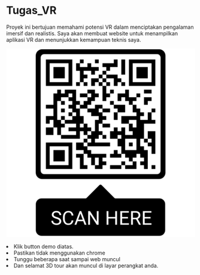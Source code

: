 # Tugas_VR

Proyek ini bertujuan memahami potensi VR dalam menciptakan pengalaman imersif dan realistis. Saya akan membuat website untuk menampilkan aplikasi VR dan menunjukkan kemampuan teknis saya.

![GitHub Logo](qrcode.png)

<li>Klik button demo diatas.</li>
                                <li>Pastikan tidak menggunakan chrome</li>
                                <li>Tunggu beberapa saat sampai web muncul</li>
                                <li>Dan selamat 3D tour akan muncul di layar perangkat anda.</li>
